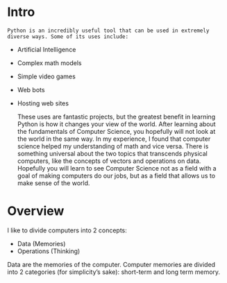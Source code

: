 # Intro

	Python is an incredibly useful tool that can be used in extremely diverse ways. Some of its uses include:

- Artificial Intelligence
- Complex math models
- Simple video games
- Web bots
- Hosting web sites

	These uses are fantastic projects, but the greatest benefit in learning Python is how it changes your view of the world. After learning about the fundamentals of Computer Science, you hopefully will not look at the world in the same way. In my experience, I found that computer science helped my understanding of math and vice versa. There is something universal about the two topics that transcends physical computers, like the concepts of vectors and operations on data. Hopefully you will learn to see Computer Science not as a field with a goal of making computers do our jobs, but as a field that allows us to make sense of the world.

# Overview

I like to divide computers into 2 concepts:

- Data (Memories)
- Operations (Thinking)

Data are the memories of the computer. Computer memories are divided into 2 categories (for simplicity’s sake): short-term and long term memory.


